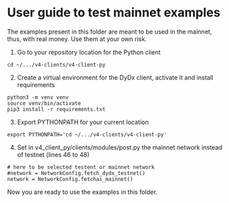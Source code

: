# User guide to test mainnet examples

The examples present in this folder are meant to be used in the mainnet, thus, with real money. Use them at your own risk.

1. Go to your repository location for the Python client
```
cd ~/.../v4-clients/v4-client-py
```
2. Create a virtual environment for the DyDx client, activate it and install requirements
```
python3 -m venv venv
source venv/bin/activate
pip3 install -r requirements.txt
```
3. Export PYTHONPATH for your current location
```
export PYTHONPATH='cd ~/.../v4-clients/v4-client-py'
```
4. Set in v4_client_py/clients/modules/post.py the mainnet network instead of testnet (lines 46 to 48)
```
# here to be selected testent or mainnet network
#network = NetworkConfig.fetch_dydx_testnet()
network = NetworkConfig.fetchai_mainnet()
```

Now you are ready to use the examples in this folder.